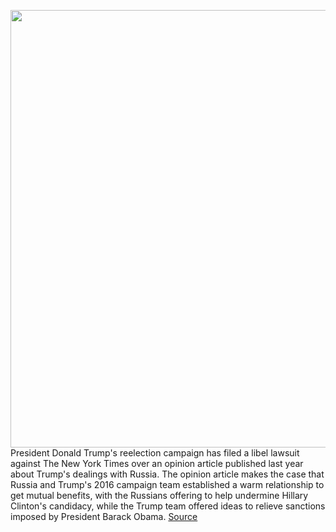 <img src='https://cdn.vox-cdn.com/thumbor/rT357KueirRiQE1cysA4BoUG0fw=/0x0:3861x2574/1200x800/filters:focal(1584x743:2200x1359)/cdn.vox-cdn.com/uploads/chorus_image/image/66380166/1202931772.jpg.0.jpg' width='700px' /><br/>
President Donald Trump's reelection campaign has filed a libel lawsuit against The New York Times over an opinion article published last year about Trump's dealings with Russia. The opinion article makes the case that Russia and Trump's 2016 campaign team established a warm relationship to get mutual benefits, with the Russians offering to help undermine Hillary Clinton's candidacy, while the Trump team offered ideas to relieve sanctions imposed by President Barack Obama.
<a href='https://www.theverge.com/2020/2/26/21154856/trump-campaign-files-libel-new-york-times-lawsuit-russia-election'> Source <a/>